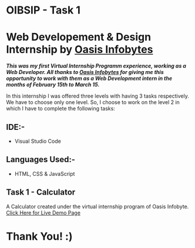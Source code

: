 # OIBSIP - Task 1
# Web Developement & Design Internship by [Oasis Infobytes](https://oasisinfobyte.com)

**_This was my first Virtual Internship Programm experience, working as a Web Developer. All thanks to [Oasis Infobytes](https://oasisinfobyte.com) for giving me this opportunity to work with them as a Web Development intern in the months of February 15th to March 15._**

In this internship I was offered three levels with having 3 tasks respectively. We have to choose only one level. So, I choose to work on the level 2 in which I have to complete the following tasks:

## IDE:-

- Visual Studio Code

## Languages Used:-

- HTML, CSS & JavaScript

## Task 1 - Calculator

A Calculator created under the virtual internship program of Oasis Infobyte.<br>
[Click Here for Live Demo Page](https://kavinkumar-ar.github.io/OIBSIP-Task1/)

# Thank You! :)
